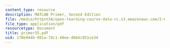 ```yaml
---
content_type: resource
description: MATLAB Primer, Second Edition
file: /media/https%3A/open-learning-course-data-rc.s3.amazonaws.com/2-004-modeling-dynamics-and-control-ii-spring-2003/170e944b981a74c140eed664c951ce34_primer35.pdf
file_type: application/pdf
resourcetype: Document
title: primer35.pdf
uid: 170e944b-981a-74c1-40ee-d664c951ce34
---
```

